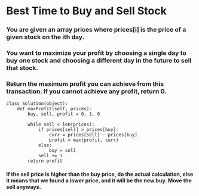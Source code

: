 # Best Time to Buy and Sell Stock

### You are given an array prices where prices[i] is the price of a given stock on the ith day.

### You want to maximize your profit by choosing a single day to buy one stock and choosing a different day in the future to sell that stock.

### Return the maximum profit you can achieve from this transaction. If you cannot achieve any profit, return 0.

```
class Solution(object):
    def maxProfit(self, prices):
        buy, sell, profit = 0, 1, 0

        while sell < len(prices):
            if prices[sell] > prices[buy]:
                curr = prices[sell] - prices[buy]
                profit = max(profit, curr)
            else:
                buy = sell 
            sell += 1
        return profit
```

#### If the sell price is higher than the buy price, do the actual calculation, else it means that we found a lower price, and it will be the new buy. Move the sell anyways.